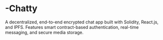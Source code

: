 # -Chatty
A decentralized, end-to-end encrypted chat app built with Solidity, React.js, and IPFS. Features smart contract-based authentication, real-time messaging, and secure media storage.
